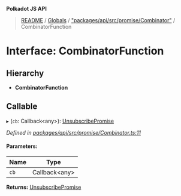**Polkadot JS API**

> [README](../README.md) / [Globals](../globals.md) / ["packages/api/src/promise/Combinator"](../modules/_packages_api_src_promise_combinator_.md) / CombinatorFunction

# Interface: CombinatorFunction

## Hierarchy

* **CombinatorFunction**

## Callable

▸ (`cb`: Callback\<any>): [UnsubscribePromise](../modules/_packages_api_src_types_base_.md#unsubscribepromise)

*Defined in [packages/api/src/promise/Combinator.ts:11](https://github.com/polkadot-js/api/blob/33c161f87/packages/api/src/promise/Combinator.ts#L11)*

#### Parameters:

Name | Type |
------ | ------ |
`cb` | Callback\<any> |

**Returns:** [UnsubscribePromise](../modules/_packages_api_src_types_base_.md#unsubscribepromise)
